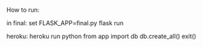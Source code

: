 How to run:

in final:
set FLASK_APP=final.py
flask run

heroku:
heroku run python
from app import db
db.create_all()
exit()